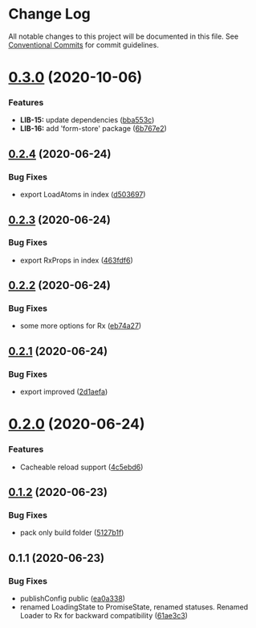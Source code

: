 # Change Log

All notable changes to this project will be documented in this file.
See [Conventional Commits](https://conventionalcommits.org) for commit guidelines.

# [0.3.0](https://github.com/roborox/rixio/compare/@rixio/rxjs-atom-promise@0.2.4...@rixio/rxjs-atom-promise@0.3.0) (2020-10-06)


### Features

* **LIB-15:** update dependencies ([bba553c](https://github.com/roborox/rixio/commit/bba553c7a4404412055e7173dae7f4ac39bc9ef2))
* **LIB-16:** add 'form-store' package ([6b767e2](https://github.com/roborox/rixio/commit/6b767e2bdae8a1154bfc276d7f39018e7fd261d6))





## [0.2.4](https://github.com/roborox/rixio/compare/@rixio/rxjs-atom-promise@0.2.3...@rixio/rxjs-atom-promise@0.2.4) (2020-06-24)


### Bug Fixes

* export LoadAtoms in index ([d503697](https://github.com/roborox/rixio/commit/d503697f17a4df2fa968deaf745a07f3503eabb7))





## [0.2.3](https://github.com/roborox/rixio/compare/@rixio/rxjs-atom-promise@0.2.2...@rixio/rxjs-atom-promise@0.2.3) (2020-06-24)


### Bug Fixes

* export RxProps in index ([463fdf6](https://github.com/roborox/rixio/commit/463fdf68fd8302d36554761e7741cf7612fe5bbf))





## [0.2.2](https://github.com/roborox/rixio/compare/@rixio/rxjs-atom-promise@0.2.1...@rixio/rxjs-atom-promise@0.2.2) (2020-06-24)


### Bug Fixes

* some more options for Rx ([eb74a27](https://github.com/roborox/rixio/commit/eb74a270b5f5808e81d2d829a7aa189f60853153))





## [0.2.1](https://github.com/roborox/rixio/compare/@rixio/rxjs-atom-promise@0.2.0...@rixio/rxjs-atom-promise@0.2.1) (2020-06-24)


### Bug Fixes

* export improved ([2d1aefa](https://github.com/roborox/rixio/commit/2d1aefa11044858457e5820d89c785553309ae70))





# [0.2.0](https://github.com/roborox/rixio/compare/@rixio/rxjs-atom-promise@0.1.2...@rixio/rxjs-atom-promise@0.2.0) (2020-06-24)


### Features

* Cacheable reload support ([4c5ebd6](https://github.com/roborox/rixio/commit/4c5ebd67355fd5f26bc2afe54586131e53bb4a65))





## [0.1.2](https://github.com/roborox/rixio/compare/@rixio/rxjs-atom-promise@0.1.1...@rixio/rxjs-atom-promise@0.1.2) (2020-06-23)


### Bug Fixes

* pack only build folder ([5127b1f](https://github.com/roborox/rixio/commit/5127b1fed29447f3be5cd976cd64a472e2d4d683))





## 0.1.1 (2020-06-23)


### Bug Fixes

* publishConfig public ([ea0a338](https://github.com/roborox/rixio/commit/ea0a338e4e68ac480fff1787d544f5e1416b6467))
* renamed LoadingState to PromiseState, renamed statuses. Renamed Loader to Rx for backward compatibility ([61ae3c3](https://github.com/roborox/rixio/commit/61ae3c3e5a02f5c771643fd92b118d0844e5deaf))
